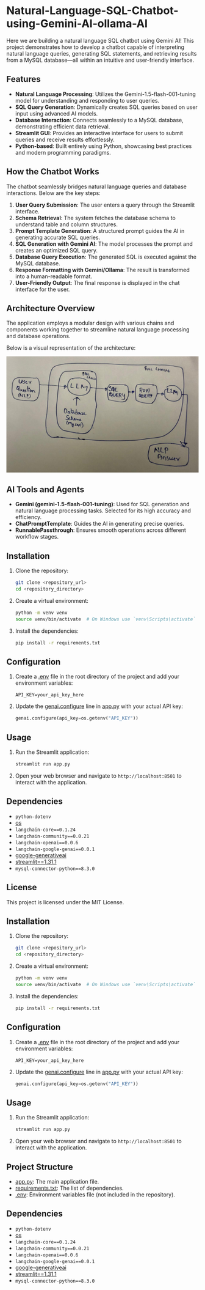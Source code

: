 # Natural-Language-SQL-Chatbot-using-Gemini-AI-ollama-AI

Here we are building a natural language SQL chatbot using Gemini AI! This project demonstrates how to develop a chatbot capable of interpreting natural language queries, generating SQL statements, and retrieving results from a MySQL database—all within an intuitive and user-friendly interface.

## Features

- **Natural Language Processing**: Utilizes the Gemini-1.5-flash-001-tuning model for understanding and responding to user queries.
- **SQL Query Generation**: Dynamically creates SQL queries based on user input using advanced AI models.
- **Database Interaction**: Connects seamlessly to a MySQL database, demonstrating efficient data retrieval.
- **Streamlit GUI**: Provides an interactive interface for users to submit queries and receive results effortlessly.
- **Python-based**: Built entirely using Python, showcasing best practices and modern programming paradigms.

## How the Chatbot Works

The chatbot seamlessly bridges natural language queries and database interactions. Below are the key steps:

1. **User Query Submission**: The user enters a query through the Streamlit interface.
2. **Schema Retrieval**: The system fetches the database schema to understand table and column structures.
3. **Prompt Template Generation**: A structured prompt guides the AI in generating accurate SQL queries.
4. **SQL Generation with Gemini AI**: The model processes the prompt and creates an optimized SQL query.
5. **Database Query Execution**: The generated SQL is executed against the MySQL database.
6. **Response Formatting with Gemini/Ollama**: The result is transformed into a human-readable format.
7. **User-Friendly Output**: The final response is displayed in the chat interface for the user.

## Architecture Overview

The application employs a modular design with various chains and components working together to streamline natural language processing and database operations.

Below is a visual representation of the architecture:

![Architecture Diagram](https://github.com/Tarun11112003/Mysql_Database_Chatbot/blob/main/Architecture.jpg)

## AI Tools and Agents

- **Gemini (gemini-1.5-flash-001-tuning)**: Used for SQL generation and natural language processing tasks. Selected for its high accuracy and efficiency.
- **ChatPromptTemplate**: Guides the AI in generating precise queries.
- **RunnablePassthrough**: Ensures smooth operations across different workflow stages.

## Installation

1. Clone the repository:
    ```sh
    git clone <repository_url>
    cd <repository_directory>
    ```

2. Create a virtual environment:
    ```sh
    python -m venv venv
    source venv/bin/activate  # On Windows use `venv\Scripts\activate`
    ```

3. Install the dependencies:
    ```sh
    pip install -r requirements.txt
    ```

## Configuration

1. Create a [.env](http://_vscodecontentref_/0) file in the root directory of the project and add your environment variables:
    ```env
    API_KEY=your_api_key_here
    ```

2. Update the [genai.configure](http://_vscodecontentref_/1) line in [app.py](http://_vscodecontentref_/2) with your actual API key:
    ```python
    genai.configure(api_key=os.getenv("API_KEY"))
    ```

## Usage

1. Run the Streamlit application:
    ```sh
    streamlit run app.py
    ```

2. Open your web browser and navigate to `http://localhost:8501` to interact with the application.

## Dependencies

- `python-dotenv`
- [os](http://_vscodecontentref_/3)
- `langchain-core==0.1.24`
- `langchain-community==0.0.21`
- `langchain-openai==0.0.6`
- `langchain-google-genai==0.0.1`
- [google-generativeai](http://_vscodecontentref_/4)
- [streamlit==1.31.1](http://_vscodecontentref_/5)
- `mysql-connector-python==8.3.0`

## License

This project is licensed under the MIT License.
## Installation

1. Clone the repository:
    ```sh
    git clone <repository_url>
    cd <repository_directory>
    ```

2. Create a virtual environment:
    ```sh
    python -m venv venv
    source venv/bin/activate  # On Windows use `venv\Scripts\activate`
    ```

3. Install the dependencies:
    ```sh
    pip install -r requirements.txt
    ```

## Configuration

1. Create a [.env](http://_vscodecontentref_/0) file in the root directory of the project and add your environment variables:
    ```env
    API_KEY=your_api_key_here
    ```

2. Update the [genai.configure](http://_vscodecontentref_/1) line in [app.py](http://_vscodecontentref_/2) with your actual API key:
    ```python
    genai.configure(api_key=os.getenv("API_KEY"))
    ```

## Usage

1. Run the Streamlit application:
    ```sh
    streamlit run app.py
    ```

2. Open your web browser and navigate to `http://localhost:8501` to interact with the application.

## Project Structure

- [app.py](http://_vscodecontentref_/3): The main application file.
- [requirements.txt](http://_vscodecontentref_/4): The list of dependencies.
- [.env](http://_vscodecontentref_/5): Environment variables file (not included in the repository).

## Dependencies

- `python-dotenv`
- [os](http://_vscodecontentref_/6)
- `langchain-core==0.1.24`
- `langchain-community==0.0.21`
- `langchain-openai==0.0.6`
- `langchain-google-genai==0.0.1`
- [google-generativeai](http://_vscodecontentref_/7)
- [streamlit==1.31.1](http://_vscodecontentref_/8)
- `mysql-connector-python==8.3.0`
